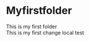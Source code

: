 <!--
 * @Descripttion: 
 * @version: 
 * @Author: Tree
 * @Date: 2023-06-21 10:13:38
 * @LastEditors: Tree
 * @LastEditTime: 2023-06-21 10:14:12
-->
# Myfirstfolder
This is my first folder  
This is my first change
local test
